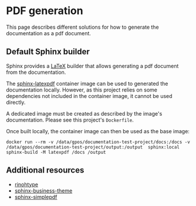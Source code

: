 # PDF generation

This page describes different solutions for how to generate the
documentation as a pdf document.

## Default Sphinx builder

Sphinx provides a [LaTeX](https://www.sphinx-doc.org/en/master/usage/builders/index.html#sphinx.builders.latex.LaTeXBuilder)
builder that allows generating a pdf document from the documentation.

The [sphinx-latexpdf](https://hub.docker.com/r/sphinxdoc/sphinx-latexpdf)
container image can be used to generated the documentation locally.
However, as this project relies on some dependencies not included in
the container image, it cannot be used directly.

A dedicated image must be created as described by the
image's documentation. Please see this project's `Dockerfile`.

Once built locally, the container image can then be used as the base
image:

```
docker run --rm -v /data/gpos/documentation-test-project/docs:/docs -v /data/gpos/documentation-test-project/output:/output  sphinx:local sphinx-build -M latexpdf /docs /output
```

## Additional resources

- [rinohtype](https://www.mos6581.org/rinohtype/master/#)
- [sphinx-business-theme](https://github.com/Nekmo/sphinx-business-theme)
- [sphinx-simplepdf](https://sphinx-simplepdf.readthedocs.io/en/latest/)
